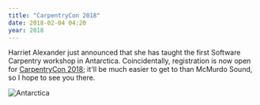 ```yaml
---
title: "CarpentryCon 2018"
date: 2018-02-04 04:20
year: 2018
---
```


Harriet Alexander just announced
that she has taught
the first Software Carpentry workshop in Antarctica.
Coincidentally,
registration is now open
for [CarpentryCon 2018](http://www.carpentrycon.org/);
it'll be much easier to get to than McMurdo Sound,
so I hope to see you there.

<img src="{{'/files/2018/02/antarctica.jpg' | relative_url}}" alt="Antarctica" class="centered">
